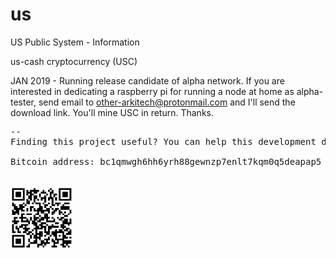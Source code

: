 # us
US Public System - Information

us-cash cryptocurrency (USC)

JAN 2019 - Running release candidate of alpha network.
           If you are interested in dedicating a raspberry pi for running a node at home as alpha-tester, send email to other-arkitech@protonmail.com and I'll send the download link. You'll mine USC in return. Thanks.

<pre>
--
Finding this project useful? You can help this development donating BTC.

Bitcoin address: bc1qmwgh6hh6yrh88gewnzp7enlt7kqm0q5deapap5
<br/>
<img src="bc1qmwgh6hh6yrh88gewnzp7enlt7kqm0q5deapap5.png" alt="bc1qmwgh6hh6yrh88gewnzp7enlt7kqm0q5deapap5" width="100">
</pre>
 

